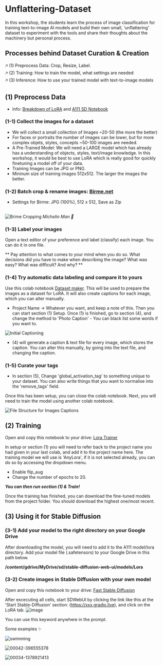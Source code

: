 # Unflattering-Dataset
In this workshop, the students learn the process of image classification for training text-to-image AI models and build their own small, ‘unflattering’ dataset to experiment with the tools and share their thoughts about the machinery but personal process.

## Processes behind Dataset Curation & Creation

🡥 (1) Preprocess Data: Crop, Resize, Label. <br/>
🡥 (2) Training: How to train the model, what settings are needed <br/>
🡥 (3) Inference: How to use your trained model with text-to-image models <br/>

## (1) Preprocess Data


* Info: [Breakdown of LoRA](https://softwarekeep.com/help-center/how-to-use-stable-diffusion-lora-models) and [A111 SD Notebook](https://github.com/AUTOMATIC1111/stable-diffusion-webui)

### (1-1) Collect the images for a dataset
* We will collect a small collection of Images ~20-50 (the more the better)
* For faces or portraits the number of images can be lower, but for more complex objets, styles, concepts ~50-100 images are needed.
* A Pre-Trained Model: We will need a LARGE model which has already has a understanding of objects, styles, text/image knowledge. In this workshop, it would be best to use LoRA which is really good for quickly finetuning a model off of your data.
* Training Images can be JPG or PNG.
* Mininum size of training images 512x512. The larger the images the better.
  

### (1-2) Batch crop & rename images: [Birme.net](https://www.birme.net/?image_format=jpeg&quality_jpeg=100&rename=EnterNameHere-XXX)

* Settings for Birme: JPG (100%), 512 x 512, Save as Zip

<br/>![Brime Cropping](https://github.com/soyunparrrk/Unflattering-Dataset/blob/c1f991bc5ec2e9b149a15d4edbf2cbe7addc20c0/media/Brime%20Cropping.png)
_Michelin Man 🛞_

### (1-3) Label your images
Open a text editor of your preference and label (classify) each image. You can do it in one file.

** Pay attention to what comes to your mind when you do so. What decisions did you have to make when describing the image? What was easy? What was difficult? And why? **

### (1-4) Try automatic data labeling and compare it to yours

Use this colab notebook [Dataset maker](https://colab.research.google.com/github/hollowstrawberry/kohya-colab/blob/main/Dataset_Maker.ipynb). This will be used to prepare the images as a dataset for LoRA. It will also create captions for each image, which you can alter manually.

* Project Name -> Whatever you want, and keep a note of this.
Then you can start section (1) Setup. Once (1) is finished, go to section (4), and change the method to 'Photo Caption' - You can black list some words if you want to.

![Initial Captioning](https://github.com/soyunparrrk/Unflattering-Dataset/blob/69a351375a049c8436da981b51ade9a54429ce34/media/Initial%20Captionin.png)

* (4) will generate a caption & text file for every image, which stores the caption. You can alter this manually, by going into the text file, and changing the caption.

### (1-5) Curate your tags

* In section (5),  Change 'global_activation_tag' to something unique to your dataset. You can also write things that you want to normalise into the 'remove_tags' field. 

Once this has been setup, you can close the colab notebook. Next, you will need to train the model using another colab notebook.

![File Structure for Images   Captions](https://github.com/soyunparrrk/Unflattering-Dataset/blob/69a351375a049c8436da981b51ade9a54429ce34/media/File%20Structure%20for%20Images%20%26%20Captions.png)

## (2) Training

Open and copy this notebook to your drive: [Lora Trainer](https://colab.research.google.com/github/hollowstrawberry/kohya-colab/blob/main/Lora_Trainer.ipynb)
  
In setup or section (1) you will need to refer back to the project name you had given in your last colab, and add it to the project name here. The training model we will use is 'AnyLora', if it is not selected already, you can do so by accessing the dropdown menu.

* Enable flip_aug
* Change the number of epochs to 20.
  
**_You can then run section (1) & Train!_**

Once the training has finished, you can download the fine-tuned models from the project folder. You should download the highest one/most recent.

## (3) Using it for Stable Diffusion

### (3-1) Add your model to the right directory on your Google Drive
After downloading the model, you will need to add it to the A111 model/lora directory. Add your model file (.safetensors) to your Google Drive in this path below.

**/content/gdrive/MyDrive/sd/stable-diffusion-web-ui/models/Lora**

### (3-2) Create images in Stable Diffusion with your own model

Open and copy this notebook to your drive: [Fast Stable Diffusion](https://colab.research.google.com/drive/17ZFAL5FEvCik9rxDRuadnylVHa74sZB9?usp=sharing)

After excecuting all cells, start SDWebUI by clicking the link like this at the 'Start Stable-Diffusion' section: (https://xxx.gradio.live), and click on the LoRA tab.
![image](https://github.com/Caileannn/Unflattering-Dataset/assets/25906839/667b45ed-7bfd-447e-b814-8068ddff8ec5)

You can use this keyword anywhere in the prompt.

Some examples ✨

![swimming](https://github.com/soyunparrrk/Unflattering-Dataset/blob/e5f568608a9589fe5b868b245388b092a6ed971e/media/swimming.png)

![00042-396555378](https://github.com/soyunparrrk/Unflattering-Dataset/blob/e5f568608a9589fe5b868b245388b092a6ed971e/media/00044-3648499070.png)

![00034-1378921413](https://github.com/soyunparrrk/Unflattering-Dataset/blob/e5f568608a9589fe5b868b245388b092a6ed971e/media/00034-1378921413.png)





